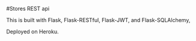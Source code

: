 #Stores REST api

This is built with Flask, Flask-RESTful, Flask-JWT, and Flask-SQLAlchemy,

Deployed on Heroku.